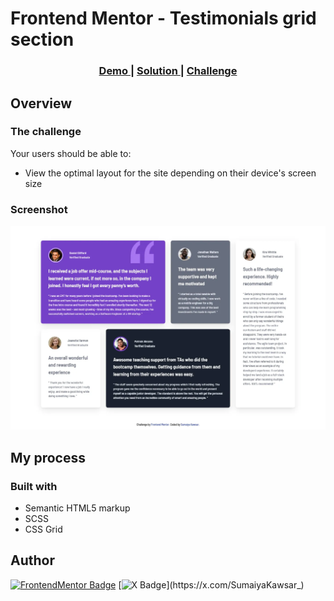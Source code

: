 # Frontend Mentor - Testimonials grid section

<div align="center">
  <h3>
    <a href="https://sumaiyakawsar.github.io/frontend-mentor-challenges-using-react/#/project14">
      Demo
    </a>
    <span> | </span>
    <a href="https://github.com/sumaiyakawsar/frontend-mentor-challenges-using-react/tree/main/src/pages/14-testimonials-grid-section">
      Solution
    </a>
    <span> | </span>
    <a href="https://www.frontendmentor.io/challenges/testimonials-grid-section-Nnw6J7Un7">
      Challenge
    </a>
  </h3>
</div>
 

 

## Overview

### The challenge

Your users should be able to:

- View the optimal layout for the site depending on their device's screen size


### Screenshot

![Screenshot](../homepage/images/project14-testimonials-grid-section.webp)

## My process

### Built with

- Semantic HTML5 markup
- SCSS
- CSS Grid

  
 
 
 
## Author

[![FrontendMentor Badge](https://img.shields.io/badge/-_SumaiyaKawsar_-3F54A3?style=plastic&labelColor=3F54A3&logo=frontend-mentor&logoColor=white&link=https://www.frontendmentor.io/profile/sumaiyakawsar)](https://www.frontendmentor.io/profile/sumaiyakawsar) [![X Badge](https://img.shields.io/badge/-_SumaiyaKawsar_-black?style=plastic&labelColor=black&logo=X&logoColor=white&link=https://x.com/SumaiyaKawsar_)](https://x.com/SumaiyaKawsar_)